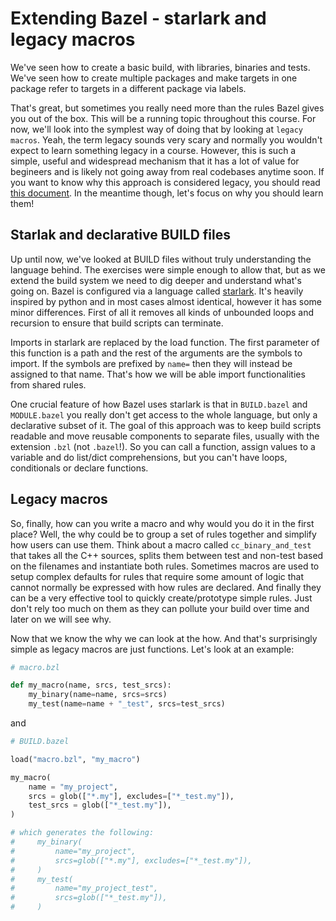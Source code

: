 # Extending Bazel - starlark and legacy macros

We've seen how to create a basic build, with libraries, binaries and tests. We've seen how to create multiple packages and make targets in one package refer to targets in a different package via labels.

That's great, but sometimes you really need more than the rules Bazel gives you out of the box. This will be a running topic throughout this course. For now, we'll look into the symplest way of doing that by looking at `legacy macros`. Yeah, the term legacy sounds very scary and normally you wouldn't expect to learn something legacy in a course. However, this is such a simple, useful and widespread mechanism that it has a lot of value for begineers and is likely not going away from real codebases anytime soon. If you want to know why this approach is considered legacy, you should read [this document](https://bazel.build/extending/legacy-macros#no-legacy-macros). In the meantime though, let's focus on why you should learn them!

## Starlak and declarative BUILD files

Up until now, we've looked at BUILD files without truly understanding the language behind. The exercises were simple enough to allow that, but as we extend the build system we need to dig deeper and understand what's going on. Bazel is configured via a language called [starlark](https://github.com/bazelbuild/starlark/tree/master). It's heavily inspired by python and in most cases almost identical, however it has some minor differences. First of all it removes all kinds of unbounded loops and recursion to ensure that build scripts can terminate.

Imports in starlark are replaced by the load function. The first parameter of this function is a path and the rest of the arguments are the symbols to import. If the symbols are prefixed by `name=` then they will instead be assigned to that name. That's how we will be able import functionalities from shared rules.

One crucial feature of how Bazel uses starlark is that in `BUILD.bazel` and `MODULE.bazel` you really don't get access to the whole language, but only a declarative subset of it. The goal of this approach was to keep build scripts readable and move reusable components to separate files, usually with the extension `.bzl` (not `.bazel`!). So you can call a function, assign values to a variable and do list/dict comprehensions, but you can't have loops, conditionals or declare functions.

## Legacy macros

So, finally, how can you write a macro and why would you do it in the first place? Well, the why could be to group a set of rules together and simplify how users can use them. Think about a macro called `cc_binary_and_test` that takes all the C++ sources, splits them between test and non-test based on the filenames and instantiate both rules. Sometimes macros are used to setup complex defaults for rules that require some amount of logic that cannot normally be expressed with how rules are declared. And finally they can be a very effective tool to quickly create/prototype simple rules. Just don't rely too much on them as they can pollute your build over time and later on we will see why.

Now that we know the why we can look at the how. And that's surprisingly simple as legacy macros are just functions. Let's look at an example:

```py
# macro.bzl

def my_macro(name, srcs, test_srcs):
    my_binary(name=name, srcs=srcs)
    my_test(name=name + "_test", srcs=test_srcs)
```

and 

```py
# BUILD.bazel

load("macro.bzl", "my_macro")

my_macro(
    name = "my_project",
    srcs = glob(["*.my"], excludes=["*_test.my"]),
    test_srcs = glob(["*_test.my"]),
)

# which generates the following:
#     my_binary(
#         name="my_project", 
#         srcs=glob(["*.my"], excludes=["*_test.my"]),
#     )
#     my_test(
#         name="my_project_test", 
#         srcs=glob(["*_test.my"]),
#     )
```